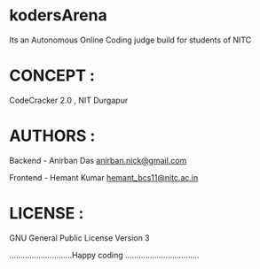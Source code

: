 kodersArena
===========

Its an Autonomous Online Coding judge build for students of NITC


CONCEPT : 
==========================================================================
 
CodeCracker 2.0 , NIT Durgapur


AUTHORS :
==========================================================================

 Backend  - Anirban Das  anirban.nick@gmail.com

 Frontend - Hemant Kumar  hemant_bcs11@nitc.ac.in


LICENSE :
==========================================================================

GNU General Public License
Version 3


............................Happy coding .................................

